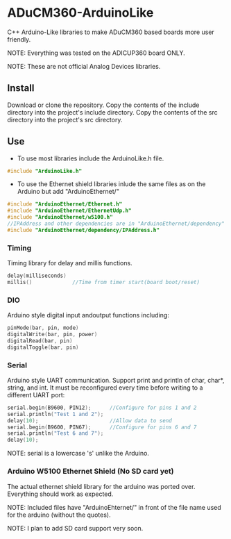 # ADuCM360-ArduinoLike
C++ Arduino-Like libraries to make ADuCM360 based boards more user friendly.

NOTE: Everything was tested on the ADICUP360 board ONLY.

NOTE: These are not official Analog Devices libraries.
## Install
Download or clone the repository. Copy the contents of the include directory into the project's include directory. Copy the contents of the src directory into the project's src directory.
## Use
- To use most libraries include the ArduinoLike.h file.
```cpp
#include "ArduinoLike.h"
```
- To use the Ethernet shield libraries inlude the same files as on the Arduino but add "ArduinoEthernet/"
```cpp
#include "ArduinoEthernet/Ethernet.h"
#include "ArduinoEthernet/EthernetUdp.h"
#include "ArduinoEthernet/w5100.h"
//IPAddress and other dependencies are in "ArduinoEthernet/dependency"
#include "ArduinoEthernet/dependency/IPAddress.h"
```
### Timing
Timing library for delay and millis functions.
```cpp
delay(milliseconds)
millis()             //Time from timer start(board boot/reset)
```
### DIO
Arduino style digital input andoutput functions including:
```cpp
pinMode(bar, pin, mode)
digitalWrite(bar, pin, power)
digitalRead(bar, pin)
digitalToggle(bar, pin)
```
### Serial
Arduino style UART communication. Support print and println of char, char*, string, and int. It must be reconfigured every time before writing to a different UART port:
```cpp
serial.begin(B9600, PIN12);      //Configure for pins 1 and 2
serial.println("Test 1 and 2");
delay(10);                       //Allow data to send
serial.begin(B9600, PIN67);      //Configure for pins 6 and 7
serial.println("Test 6 and 7");
delay(10);
```
NOTE: serial is a lowercase 's' unlike the Arduino.
### Arduino W5100 Ethernet Shield (No SD card yet)
The actual ethernet shield library for the arduino was ported over. Everything should work as expected.

NOTE: Included files have "ArduinoEhternet/" in front of the file name used for the arduino (without the quotes).

NOTE: I plan to add SD card support very soon.